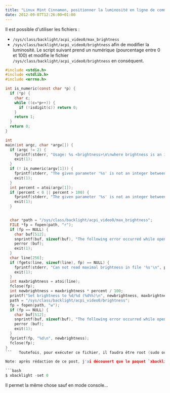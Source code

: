 ```yaml
---
title: "Linux Mint Cinnamon, positionner la luminosité en ligne de commande"
date: 2012-09-07T12:26:00+01:00
---
```

Il est possible d'utiliser les fichiers : 
- `/sys/class/backlight/acpi_video0/max_brightness`
- `/sys/class/backlight/acpi_video0/brightness` 
afin de modifier la luminosité.  Le script suivant prend un numérique (pourcentage entre 0 et 100) et modifie le fichier `/sys/class/backlight/acpi_video0/brightness` en conséquent.  

```c
#include <stdio.h>
#include <stdlib.h>
#include <errno.h>

int is_numeric(const char *p) {
  if (*p) {
    char c;
    while ((c=*p++)) {
      if (!isdigit(c)) return 0;
    }
    return 1;
  }
  return 0;
}

int
main(int argc, char *argv[]) {
  if (argc != 2) {
    fprintf(stderr, "Usage: %s <brightness>\n\nwhere brightness is an integer between 0 and 100\n", argv[0]);
    exit(1);
  }
  if (! is_numeric(argv[1])) {
    fprintf(stderr, "The given parameter '%s' is not an integer between 0 and 100.\n", argv[1]);
    exit(1);
  }
  int percent = atoi(argv[1]);
  if (percent < 0 || percent > 100) {
    fprintf(stderr, "The given parameter '%s' is not an integer between 0 and 100.\n", argv[1]);
    exit(1);
  }


  char *path = "/sys/class/backlight/acpi_video0/max_brightness";
  FILE *fp = fopen(path, "r");
  if (fp == NULL) {
    char buf[512];
    snprintf(buf, sizeof(buf), "The following error occurred while opening '%s'", path);
    perror (buf);
    exit(1);
  }
  char line[256];
  if (fgets(line, sizeof(line), fp) == NULL) {
    fprintf(stderr, "Can not read maximal brightness in file '%s'\n", path);
    exit(1);
  }
  int maxbrightness = atoi(line);
  fclose(fp);
  int newbrightness = maxbrightness * percent / 100;
  printf("Set brightness to %d/%d (%d%%)\n", newbrightness, maxbrightness, percent);
  path = "/sys/class/backlight/acpi_video0/brightness";
  fp = fopen(path, "w");
  if (fp == NULL) {
    char buf[512];
    snprintf(buf, sizeof(buf), "The following error occurred while opening '%s'", path);
    perror (buf);
    exit(1);
  }
  fprintf(fp, "%d\n", newbrightness);
  fclose(fp);
}
```   Toutefois, pour exécuter ce fichier, il faudra être root (sudo ou SUID bit positionné sur l'exécutable une fois compilé).   

Note: après rédaction de ce post, j'ai découvert que le paquet `xbacklight` met à disposition un utilitaire du même genre.  

```bash
$ xbacklight -set 0
```

Il permet la même chose sauf en mode console...
